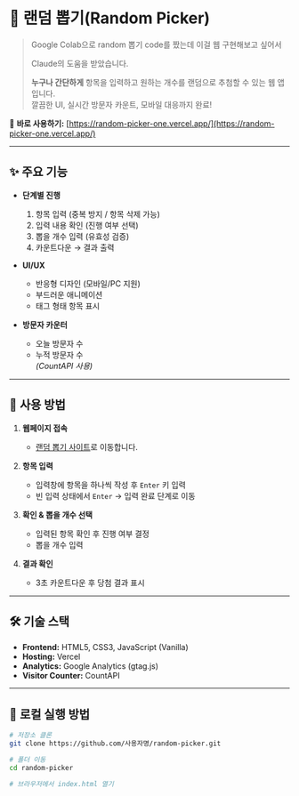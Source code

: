 # 🎯 랜덤 뽑기(Random Picker)

> Google Colab으로 random 뽑기 code를 짰는데 이걸 웹 구현해보고 싶어서
>
> Claude의 도움을 받았습니다.
> 
> **누구나 간단하게** 항목을 입력하고 원하는 개수를 랜덤으로 추첨할 수 있는 웹 앱입니다.  
> 깔끔한 UI, 실시간 방문자 카운트, 모바일 대응까지 완료!

🔗 **바로 사용하기:** [https://random-picker-one.vercel.app/](https://random-picker-one.vercel.app/)

---


## ✨ 주요 기능

- **단계별 진행**
  1. 항목 입력 (중복 방지 / 항목 삭제 가능)
  2. 입력 내용 확인 (진행 여부 선택)
  3. 뽑을 개수 입력 (유효성 검증)
  4. 카운트다운 → 결과 출력

- **UI/UX**
  - 반응형 디자인 (모바일/PC 지원)
  - 부드러운 애니메이션
  - 태그 형태 항목 표시

- **방문자 카운터**
  - 오늘 방문자 수
  - 누적 방문자 수  
  *(CountAPI 사용)*

---

## 🚀 사용 방법

1. **웹페이지 접속**
   - [랜덤 뽑기 사이트](https://random-picker-one.vercel.app/)로 이동합니다.

2. **항목 입력**
   - 입력창에 항목을 하나씩 작성 후 `Enter` 키 입력
   - 빈 입력 상태에서 `Enter` → 입력 완료 단계로 이동

3. **확인 & 뽑을 개수 선택**
   - 입력된 항목 확인 후 진행 여부 결정
   - 뽑을 개수 입력

4. **결과 확인**
   - 3초 카운트다운 후 당첨 결과 표시

---

## 🛠 기술 스택

- **Frontend:** HTML5, CSS3, JavaScript (Vanilla)
- **Hosting:** Vercel
- **Analytics:** Google Analytics (gtag.js)
- **Visitor Counter:** CountAPI

---

## 📂 로컬 실행 방법

```bash
# 저장소 클론
git clone https://github.com/사용자명/random-picker.git

# 폴더 이동
cd random-picker

# 브라우저에서 index.html 열기

